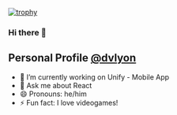 [![trophy](https://github-profile-trophy.vercel.app/?username=dvlyon-az&theme=matrix)](https://github.com/ryo-ma/github-profile-trophy)

### Hi there 👋

## Personal Profile [@dvlyon](https://github.com/dvlyon)

- 🔭 I’m currently working on Unify - Mobile App
- 💬 Ask me about React
- 😄 Pronouns: he/him
- ⚡ Fun fact: I love videogames!

<!--
**dvlyon/DvLyon** is a ✨ _special_ ✨ repository because its `README.md` (this file) appears on your GitHub profile.

Here are some ideas to get you started:

- 🔭 I’m currently working on ...
- 🌱 I’m currently learning ...
- 👯 I’m looking to collaborate on ...
- 🤔 I’m looking for help with ...
- 💬 Ask me about ...
- 📫 How to reach me: ...
- 😄 Pronouns: ...
- ⚡ Fun fact: ...
-->
